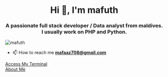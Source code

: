 <h1 align="center">Hi 👋, I'm mafuth</h1>
<h3 align="center">A passionate full stack developer / Data analyst from maldives. I usually work on PHP and Python.</h3>

<p align="left"> <img src="https://komarev.com/ghpvc/?username=mafuth&label=Profile%20views&color=0e75b6&style=flat-square" alt="mafuth" /> </p>

- 📫 How to reach me **mafaaz708@gmail.com**

<a href="https://mafuth.github.io/my-site/" target="_blank"> Access My Terminal </a>
<br>
<a href="https://main--mafuthmvonline.netlify.app/" target="_blank"> About Me </a>

<!-- <p><img align="left" src="https://github-readme-stats.vercel.app/api/top-langs?username=mafuth&show_icons=true&theme=dark&locale=en&layout=compact" alt="mafuth" /></p>

<p><img align="center" src="https://github-readme-stats.vercel.app/api?username=mafuth&show_icons=true&theme=dark&locale=en" alt="mafuth" /></p>

<p><img align="center" src="https://github-readme-streak-stats.herokuapp.com/?user=mafuth&theme=dark" alt="mafuth" /></p> -->
